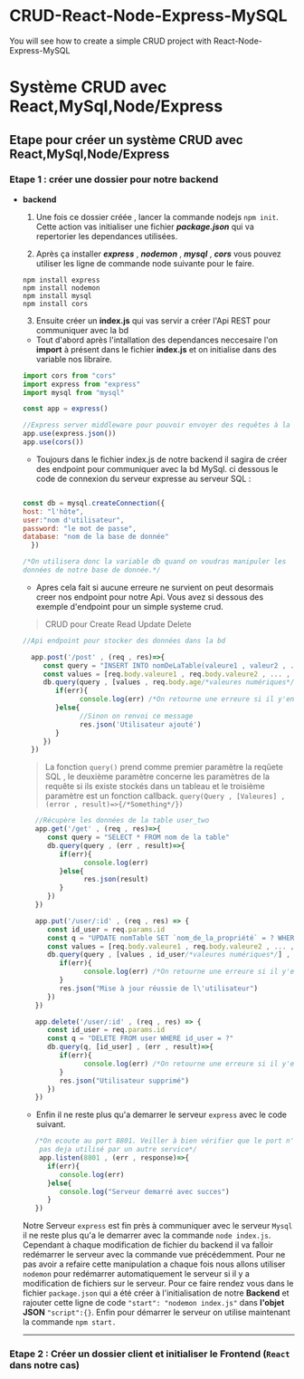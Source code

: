 # CRUD-React-Node-Express-MySQL
You will see how to create a simple CRUD project with React-Node-Express-MySQL 

# Système CRUD avec React,MySql,Node/Express

## Etape pour créer un système CRUD avec React,MySql,Node/Express

### Etape 1 : créer une dossier pour notre backend 

- **backend** 
   1. Une fois ce dossier créée , lancer la commande nodejs `npm init`. Cette action vas initialiser une fichier ***package.json*** qui va repertorier les dependances utilisées.
   
   2. Après ça installer ***express*** , ***nodemon*** , ***mysql*** , ***cors***  vous pouvez utiliser les ligne de commande node suivante pour le faire.
   ```node
   npm install express
   npm install nodemon
   npm install mysql 
   npm install cors
   ```
   
   3. Ensuite créer un **index.js** qui vas servir a créer l'Api REST pour communiquer avec la bd
    - Tout d'abord après l'intallation des dependances neccesaire l'on **import** à présent dans le fichier **index.js** et on initialise dans des variable nos libraire.
   ```javascript
   import cors from "cors"
   import express from "express"
   import mysql from "mysql"

   const app = express()

   //Express server middleware pour pouvoir envoyer des requêtes à la bd
   app.use(express.json())
   app.use(cors())
   ```
    - Toujours dans le fichier index.js de notre backend il sagira de créer des endpoint pour communiquer avec la bd MySql. ci dessous le code de connexion du serveur expresse au serveur SQL :
    ```javascript

    const db = mysql.createConnection({
    host: "l'hôte",
    user:"nom d'utilisateur",
    password: "le mot de passe",
    database: "nom de la base de donnée"
      })

   /*On utilisera donc la variable db quand on voudras manipuler les 
   données de notre base de donnée.*/
    ```

    - Apres cela fait si aucune erreure ne survient on peut desormais creer nos endpoint pour notre Api. Vous avez si dessous des exemple d'endpoint pour un simple systeme crud.
    > CRUD pour Create Read Update Delete

    ```javascript
    //Api endpoint pour stocker des données dans la bd

      app.post('/post' , (req , res)=>{
         const query = "INSERT INTO nomDeLaTable(valeure1 , valeur2 , ... , valeureN) VALUES(? , ?)"
         const values = [req.body.valeure1 , req.body.valeure2 , ... , valeureN] //ce tableau n'est pas destiné a stocker des nombres
         db.query(query , [values , req.body.age/*valeures numériques*/] , (err , result)=>{
            if(err){
                  console.log(err) /*On retourne une erreure si il y'en a une*/
            }else{
                  //Sinon on renvoi ce message
                  res.json('Utilisateur ajouté') 
            }
         })
      })
   ```
   > La fonction `query()` prend comme premier paramètre la reqûete SQL , le 
      deuxième paramètre concerne les paramètres de la requête si ils
      existe stockés dans un tableau et le troisième paramètre est un fonction callback.
      `query(Query , [Valeures] , (error , result)=>{/*Something*/})`
   ```javascript
      //Récupère les données de la table user_two
      app.get('/get' , (req , res)=>{
         const query = "SELECT * FROM nom de la table"
         db.query(query , (err , result)=>{
            if(err){
                  console.log(err)
            }else{
                  res.json(result)
            }
         })
      })

      app.put('/user/:id' , (req , res) => {
         const id_user = req.params.id
         const q = "UPDATE nomTable SET `nom_de_la_propriété` = ? WHERE id_user = ?"
         const values = [req.body.valeure1 , req.body.valeure2 , ... , valeureN] //ce tableau n'est pas destiné a stocker des nombres
         db.query(query , [values , id_user/*valeures numériques*/] , (err , result)=>{
            if(err){
                  console.log(err) /*On retourne une erreure si il y'en a une*/
            }
            res.json("Mise à jour réussie de l\'utilisateur")
         })
      })

      app.delete('/user/:id' , (req , res) => {
         const id_user = req.params.id
         const q = "DELETE FROM user WHERE id_user = ?"
         db.query(q, [id_user] , (err , result)=>{
            if(err){
                  console.log(err) /*On retourne une erreure si il y'en a une*/
            }
            res.json("Utilisateur supprimé")
         })
      })
    ```
   - Enfin il ne reste plus qu'a demarrer le serveur `express` avec le code suivant.
   ```javascript
      /*On ecoute au port 8801. Veiller à bien vérifier que le port n'est
       pas deja utilisé par un autre service*/
       app.listen(8801 , (err , response)=>{
         if(err){
            console.log(err)
         }else{
            console.log("Serveur demarré avec succes")
         }
      })
   ```
     Notre Serveur `express` est fin près à communiquer avec le serveur `Mysql`
     il ne reste plus qu'a le demarrer avec la commande `node index.js`. 
     Cependant à chaque modification de fichier du backend il va falloir redémarrer le serveur avec la commande vue précédemment. 
     Pour ne pas avoir a refaire cette manipulation a chaque fois nous
     allons utiliser ``nodemon`` pour redémarrer automatiquement le serveur 
     si il y a modification de fichiers sur le serveur.
     Pour ce faire rendez vous dans le fichier `package.json` qui a été créer à l'initialisation de notre **Backend** et rajouter cette ligne de code `"start": "nodemon index.js"` dans **l'objet JSON** `"script":{}`. 
     Enfin pour démarrer le serveur on utilise maintenant la commande `npm start.`

     ---

### Etape 2 : Créer un dossier client et initialiser le Frontend (`React` dans notre cas)
     
         